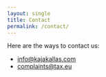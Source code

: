 ```yaml
---
layout: single
title: Contact
permalink: /contact/
---
```


Here are the ways to contact us:

- info@kajakallas.com
- complaints@tax.eu
